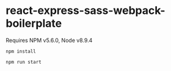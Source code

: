 # react-express-sass-webpack-boilerplate

Requires NPM v5.6.0, Node v8.9.4

```
npm install
```

```
npm run start

```
